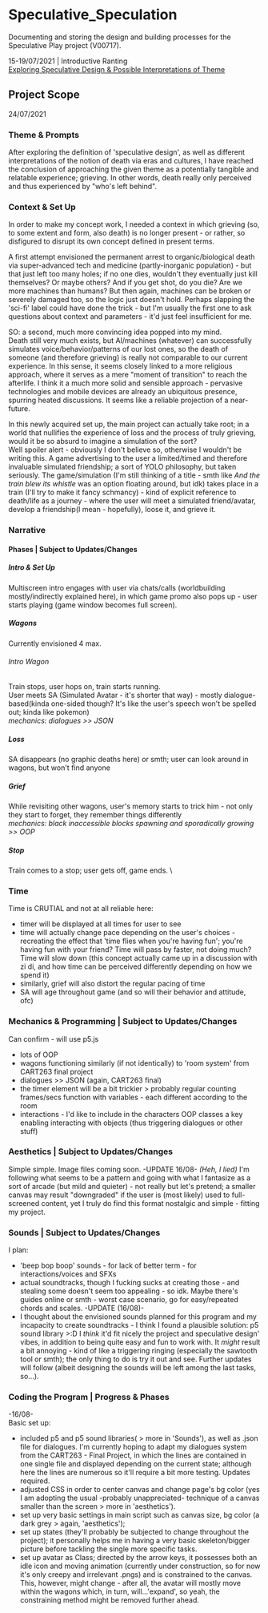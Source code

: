 # Speculative_Speculation
Documenting and storing the design and building processes for the Speculative Play project (V00717).

15-19/07/2021 | Introductive Ranting  
[Exploring Speculative Design & Possible Interpretations of Theme](https://docs.google.com/document/d/1tAFpLuu1fsyRhrwTuMa5tBI6hm-bwEVeyZS5s5nHQAU/edit?usp=sharing)        


## Project Scope
24/07/2021
### Theme & Prompts
After exploring the definition of 'speculative design', as well as different interpretations of the notion of death via eras and cultures, I have reached the conclusion of approaching the given theme as a potentially tangible and relatable experience; grieving. In other words, death really only perceived and thus experienced by "who's left behind".

### Context & Set Up
In order to make my concept work, I needed a context in which grieving (so, to some extent and form, also death) is no longer present - or rather, so disfigured to disrupt its own concept defined in present terms.

A first attempt envisioned the permanent arrest to organic/biological death via super-advanced tech and medicine (partly-inorganic population) - but that just left too many holes; if no one dies, wouldn't they eventually just kill themselves? Or maybe others? And if you get shot, do you die? Are we more machines than humans? But then again, machines can be broken or severely damaged too, so the logic just doesn't hold. Perhaps slapping the 'sci-fi' label could have done the trick - but I'm usually the first one to ask questions about context and parameters - it'd just feel insufficient for me.

SO: a second, much more convincing idea popped into my mind.\
Death still very much exists, but AI/machines (whatever) can successfully simulates voice/behavior/patterns of our lost ones, so the death of someone (and therefore grieving) is really not comparable to our current experience.
In this sense, it seems closely linked to a more religious approach, where it serves as a mere "moment of transition" to reach the afterlife.
I think it a much more solid and sensible approach - pervasive technologies and mobile devices are already an ubiquitous presence, spurring heated discussions. It seems like a reliable projection of a near-future.

In this newly acquired set up, the main project can actually take root; in a world that nullifies the experience of loss and the process of truly grieving, would it be so absurd to imagine a simulation of the sort?\
Well spoiler alert - obviously I don't believe so, otherwise I wouldn't be writing this.
A game advertising to the user a limited/timed and therefore invaluable simulated friendship; a sort of YOLO philosophy, but taken seriously.
The game/simulation (I'm still thinking of a title - smth like _And the train blew its whistle_ was an option floating around, but idk) takes place in a train (I'll try to make it fancy schmancy) - kind of explicit reference to death/life as a journey - where the user will meet a simulated friend/avatar, develop a friendship(I mean - hopefully), loose it, and grieve it.

### Narrative
#### Phases | Subject to Updates/Changes
##### Intro & Set Up
Multiscreen intro engages with user via chats/calls (worldbuilding mostly/indirectly explained here), in which game promo also pops up - user starts playing (game window becomes full screen).
##### Wagons
Currently envisioned 4 max.
###### Intro Wagon
Train stops, user hops on, train starts running.\
User meets SA (Simulated Avatar - it's shorter that way) - mostly dialogue-based(kinda one-sided though? It's like the user's speech won't be spelled out; kinda like pokemon)\
_mechanics: dialogues >> JSON_

##### Loss
SA disappears (no graphic deaths here) or smth; user can look around in wagons, but won't find anyone
##### Grief
While revisiting other wagons, user's memory starts to trick him - not only they start to forget, they remember things differently\
_mechanics: black inaccessible blocks spawning and sporadically growing >> OOP_
##### Stop
Train comes to a stop; user gets off, game ends.
\ 

### Time
Time is CRUTIAL and not at all reliable here:
- timer will be displayed at all times for user to see
- time will actually change pace depending on the user's choices - recreating the effect that 'time flies when you're having fun'; you're having fun with your friend? Time will pass by faster, not doing much? Time will slow down (this concept actually came up in a discussion with zi di, and how time can be perceived differently depending on how we spend it)
- similarly, grief will also distort the regular pacing of time
- SA will age throughout game (and so will their behavior and attitude, ofc)

### Mechanics & Programming | Subject to Updates/Changes
Can confirm - will use p5.js
- lots of OOP
- wagons functioning similarly (if not identically) to 'room system' from CART263 final project
- dialogues >> JSON (again, CART263 final)
- the timer element will be a bit trickier > probably regular counting frames/secs function with variables - each different according to the room
- interactions - I'd like to include in the characters OOP classes a key enabling interacting with objects (thus triggering dialogues or other stuff)

### Aesthetics | Subject to Updates/Changes
Simple simple. Image files coming soon.
-UPDATE 16/08-
_(Heh, I lied)_
I'm following what seems to be a pattern and going with what I fantasize as a sort of arcade (but mild and quieter) - not really but let's pretend; a smaller canvas may result "downgraded" if the user is (most likely) used to full-screened content, yet I truly do find this format nostalgic and simple - fitting my project.

### Sounds | Subject to Updates/Changes
I plan:
- 'beep bop boop' sounds - for lack of better term - for interactions/voices and SFXs
- actual soundtracks, though I fucking sucks at creating those - and stealing some doesn't seem too appealing - so idk. Maybe there's guides online or smth - worst case scenario, go for easy/repeated chords and scales.
-UPDATE (16/08)-
- I thought about the envisioned sounds planned for this program and my incapacity to create soundtracks - I think I found a plausible solution: p5 sound library >:D
I _think_ it'd fit nicely the project and speculative design' vibes, in addition to being quite easy and fun to work with. It _might_ result a bit annoying - kind of like a triggering ringing (especially the sawtooth tool or smth); the only thing to do is try it out and see. Further updates will follow (albeit designing the sounds will be left among the last tasks, so...).

### Coding the Program | Progress & Phases
-16/08-\
Basic set up:
- included p5 and p5 sound libraries( > more in 'Sounds'), as well as .json file for dialogues. I'm currently hoping to adapt my dialogues system from the CART263 - Final Project, in which the lines are contained in one single file and displayed depending on the current state; although here the lines are numerous so it'll require a bit more testing. Updates required.
- adjusted CSS in order to center canvas and change page's bg color (yes I am adopting the usual -probably unappreciated- technique of a canvas smaller than the screen > more in 'aesthetics').
- set up very basic settings in main script such as canvas size, bg color (a dark grey > again, 'aesthetics');
- set up states (they'll probably be subjected to change throughout the project); it personally helps me in having a very basic skeleton/bigger picture before tackling the single more specific tasks.
- set up avatar as Class; directed by the arrow keys, it possesses both an idle icon and moving animation (currently under construction, so for now it's only creepy and irrelevant .pngs) and is constrained to the canvas. This, however, might change - after all, the avatar will mostly move within the wagons which, in turn, will...'expand', so yeah, the constraining method might be removed further ahead.
